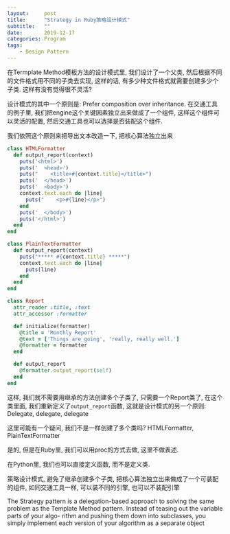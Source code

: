```yaml
---
layout:     post
title:      "Strategy in Ruby策略设计模式"
subtitle:   ""
date:       2019-12-17
categories: Program
tags:
    - Design Pattern
---
```


在Termplate Method模板方法的设计模式里, 我们设计了一个父类, 然后根据不同的文件格式用不同的子类去实现, 这样的话, 有多少种文件格式就需要创建多少个子类. 这样有没有觉得很不灵活?

设计模式的其中一个原则是: Prefer composition over inheritance. 在交通工具的例子里, 我们把engine这个关键因素独立出来做成了一个组件, 这样这个组件可以灵活的配置, 然后交通工具也可以选择是否装配这个组件.

我们依照这个原则来把导出文本改造一下, 把核心算法独立出来

```ruby
class HTMLFormatter
  def output_report(context)
    puts('<html>')
    puts('  <head>')
    puts("    <title>#{context.title}</title>")
    puts('  </head>')
    puts('  <body>')
    context.text.each do |line|
      puts("    <p>#{line}</p>")
    end
    puts('  </body>')
    puts('</html>')
  end
end

class PlainTextFormatter
  def output_report(context)
    puts("***** #{context.title} *****")
    context.text.each do |line|
      puts(line)
    end
  end
end

class Report
  attr_reader :title, :text
  attr_accessor :formatter

  def initialize(formatter)
    @title = 'Monthly Report'
    @text = ['Things are going', 'really, really well.']
    @formatter = formatter
  end

  def output_report
    @formatter.output_report(self)
  end
end
```

这样, 我们就不需要用继承的方法创建多个子类了, 只需要一个Report类了, 在这个类里面, 我们重新定义了`output_report`函数, 这就是设计模式的另一个原则: Delegate, delegate, delegate

这里可能有一个疑问, 我们不是一样创建了多个类吗?  HTMLFormatter, PlainTextFormatter

是的, 但是在Ruby里, 我们可以用proc的方式去做, 这里不做表述.

在Python里, 我们也可以直接定义函数, 而不是定义类.

策略设计模式, 避免了继承创建多个子类, 把核心算法独立出来做成了一个可装配的组件, 如同交通工具一样, 可以装不同的引擎, 也可以不装配引擎

The Strategy pattern is a delegation-based approach to solving the same problem as the Template Method pattern. Instead of teasing out the variable parts of your algo- rithm and pushing them down into subclasses, you simply implement each version of your algorithm as a separate object
